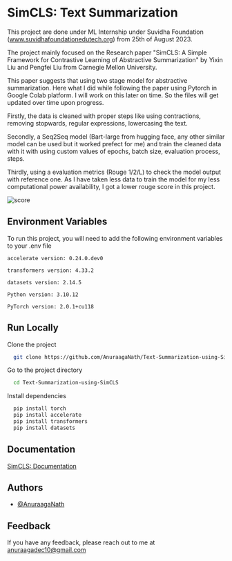
# SimCLS: Text Summarization 

This project are done under ML Internship under Suvidha Foundation (www.suvidhafoundationedutech.org) from 25th of August 2023. 

The project mainly focused on the Research paper "SimCLS: A Simple Framework for Contrastive Learning of Abstractive Summarization" by Yixin Liu and Pengfei Liu from Carnegie Mellon University.

This paper suggests that using two stage model for abstractive summarization.
Here what I did while following the paper using Pytorch in Google Colab platform. I will work on this later on time. So the files will get updated over time upon progress.

Firstly, the data is cleaned with proper steps like using contractions, removing stopwards, regular expressions, lowercasing the text. 

Secondly, a Seq2Seq model (Bart-large from hugging face, any other similar model can be used but it worked prefect for me) and train the cleaned data with it with using custom values of epochs, batch size, evaluation process, steps.

Thirdly, using a evaluation metrics (Rouge 1/2/L) to check the model output with reference one. As I have taken less data to train the model for my less computational power availability, I got a lower rouge score in this project.

![score](file:///home/anuraaga/Pictures/Screenshots/Screenshot%20from%202023-09-20%2017-43-07.png)


## Environment Variables

To run this project, you will need to add the following environment variables to your .env file

`accelerate version: 0.24.0.dev0`

`transformers version: 4.33.2`

`datasets version: 2.14.5`

`Python version: 3.10.12`

`PyTorch version: 2.0.1+cu118`




## Run Locally

Clone the project

```bash
  git clone https://github.com/AnuraagaNath/Text-Summarization-using-SimCLS.git
```

Go to the project directory

```bash
  cd Text-Summarization-using-SimCLS
```

Install dependencies

```bash
  pip install torch
  pip install accelerate
  pip install transformers
  pip install datasets
```




## Documentation

[SimCLS: Documentation](https://drive.google.com/file/d/1YYN2rRIyEcISDOWQAwBQ8bSKYtHZIuel/view?usp=sharing)


## Authors

- [@AnuraagaNath](https://www.github.com/AnuraagaNath)


## Feedback

If you have any feedback, please reach out to me at anuraagadec10@gmail.com

